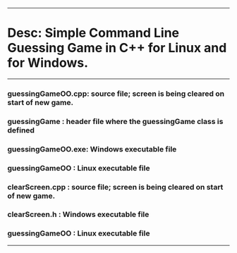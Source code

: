 -------------------------------------------------------------------------
# Desc: Simple Command Line Guessing Game in C++ for Linux and for Windows.
-------------------------------------------------------------------------
### guessingGameOO.cpp: source file; screen is being cleared on start of new game.
### guessingGame      : header file where the guessingGame class is defined
### guessingGameOO.exe: Windows executable file
### guessingGameOO    : Linux executable file
### clearScreen.cpp   : source file; screen is being cleared on start of new game.
### clearScreen.h     : Windows executable file
### guessingGameOO    : Linux executable file
-------------------------------------------------------------------------